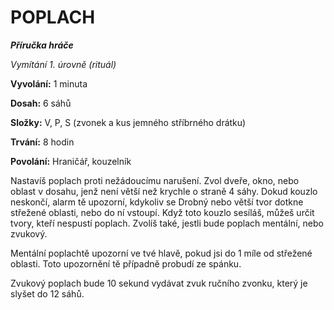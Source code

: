 # POPLACH

***Příručka hráče***

*Vymítání 1. úrovně (rituál)*

**Vyvolání:** 1 minuta

**Dosah:** 6 sáhů

**Složky:** V, P, S (zvonek a kus jemného stříbrného drátku)

**Trvání:** 8 hodin

**Povolání:** Hraničář, kouzelník

Nastavíš poplach proti nežádoucímu narušení. Zvol dveře, okno, nebo oblast v dosahu, jenž není větší než krychle o straně 4 sáhy. Dokud kouzlo neskončí, alarm tě upozorní, kdykoliv se Drobný nebo větší tvor dotkne střežené oblasti, nebo do ní vstoupí. Když toto kouzlo sesíláš, můžeš určit tvory, kteří nespustí poplach. Zvolíš také, jestli bude poplach mentální, nebo zvukový. 

Mentální poplachtě upozorní ve tvé hlavě, pokud jsi do 1 míle od střežené oblasti. Toto upozornění tě případně probudí ze spánku. 

Zvukový poplach bude 10 sekund vydávat zvuk ručního zvonku, který je slyšet do 12 sáhů.